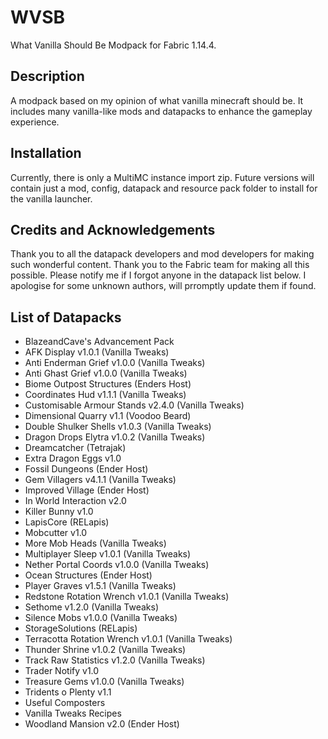 # WVSB
What Vanilla Should Be Modpack for Fabric 1.14.4.

## Description
A modpack based on my opinion of what vanilla minecraft should be. It includes many vanilla-like mods and datapacks to enhance the gameplay experience.

## Installation
Currently, there is only a MultiMC instance import zip. Future versions will contain just a mod, config, datapack and resource pack folder to install for the vanilla launcher.

## Credits and Acknowledgements
Thank you to all the datapack developers and mod developers for making such wonderful content. Thank you to the Fabric team for making all this possible. Please notify me if I forgot anyone in the datapack list below. I apologise for some unknown authors, will prromptly update them if found. 

## List of Datapacks
- BlazeandCave's Advancement Pack
- AFK Display v1.0.1 (Vanilla Tweaks)
- Anti Enderman Grief v1.0.0 (Vanilla Tweaks)
- Anti Ghast Grief v1.0.0 (Vanilla Tweaks)
- Biome Outpost Structures (Enders Host)
- Coordinates Hud v1.1.1 (Vanilla Tweaks)
- Customisable Armour Stands v2.4.0 (Vanilla Tweaks)
- Dimensional Quarry v1.1 (Voodoo Beard)
- Double Shulker Shells v1.0.3 (Vanilla Tweaks)
- Dragon Drops Elytra v1.0.2 (Vanilla Tweaks)
- Dreamcatcher (Tetrajak)
- Extra Dragon Eggs v1.0
- Fossil Dungeons (Ender Host)
- Gem Villagers v4.1.1 (Vanilla Tweaks)
- Improved Village (Ender Host)
- In World Interaction v2.0
- Killer Bunny v1.0
- LapisCore (RELapis)
- Mobcutter v1.0
- More Mob Heads (Vanilla Tweaks)
- Multiplayer Sleep v1.0.1 (Vanilla Tweaks)
- Nether Portal Coords v1.0.0 (Vanilla Tweaks)
- Ocean Structures (Ender Host)
- Player Graves v1.5.1 (Vanilla Tweaks)
- Redstone Rotation Wrench v1.0.1 (Vanilla Tweaks)
- Sethome v1.2.0 (Vanilla Tweaks)
- Silence Mobs v1.0.0 (Vanilla Tweaks)
- StorageSolutions (RELapis)
- Terracotta Rotation Wrench v1.0.1 (Vanilla Tweaks)
- Thunder Shrine v1.0.2 (Vanilla Tweaks)
- Track Raw Statistics v1.2.0 (Vanilla Tweaks)
- Trader Notify v1.0 
- Treasure Gems v1.0.0 (Vanilla Tweaks)
- Tridents o Plenty v1.1 
- Useful Composters
- Vanilla Tweaks Recipes
- Woodland Mansion v2.0 (Ender Host)
